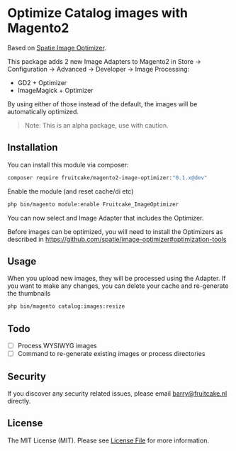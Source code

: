# Optimize Catalog images with Magento2

Based on [Spatie Image Optimizer](https://github.com/spatie/image-optimizer).

This package adds 2 new Image Adapters to Magento2 in Store -> Configuration -> Advanced -> Developer -> Image Processing:
 - GD2 + Optimizer
 - ImageMagick + Optimizer
 
By using either of those instead of the default, the images will be automatically optimized.

> Note: This is an alpha package, use with caution.

## Installation

You can install this module via composer:

```bash
composer require fruitcake/magento2-image-optimizer:"0.1.x@dev"
```

Enable the module (and reset cache/di etc)

```bash
php bin/magento module:enable Fruitcake_ImageOptimizer
```

You can now select and Image Adapter that includes the Optimizer.

Before images can be optimized, you will need to install the Optimizers as described in https://github.com/spatie/image-optimizer#optimization-tools

## Usage

When you upload new images, they will be processed using the Adapter. If you want to make any changes, you can delete your cache and re-generate the thumbnails

```bash
php bin/magento catalog:images:resize
```

## Todo

 - [ ] Process WYSIWYG images
 - [ ] Command to re-generate existing images or process directories
 
## Security

If you discover any security related issues, please email barry@fruitcake.nl directly.

## License

The MIT License (MIT). Please see [License File](LICENSE) for more information.
